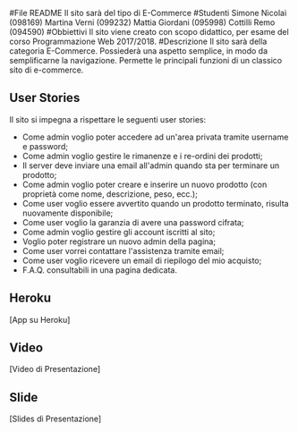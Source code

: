 #File README
Il sito sarà del tipo di E-Commerce
#Studenti
Simone Nicolai (098169)
Martina Verni (099232)
Mattia Giordani (095998)
Cottilli Remo (094590)
#Obbiettivi
Il sito viene creato con scopo didattico, per esame del corso Programmazione Web 2017/2018.
#Descrizione
Il sito sarà della categoria E-Commerce. Possiederà una aspetto semplice, in modo da semplificarne la navigazione. Permette le principali funzioni di un classico sito di e-commerce.
## User Stories
Il sito si impegna a rispettare le seguenti user stories:
* Come admin voglio poter accedere ad un'area privata tramite username e password;
* Come admin voglio gestire le rimanenze e i re-ordini dei prodotti;
* Il server deve inviare una email all'admin quando sta per terminare un prodotto;
* Come admin voglio poter creare e inserire un nuovo prodotto (con proprietà come nome, descrizione, peso, ecc.);
* Come user voglio essere avvertito quando un prodotto terminato, risulta nuovamente disponibile;
* Come user voglio la garanzia di avere una password cifrata;
* Come admin voglio gestire gli account iscritti al sito;
* Voglio poter registrare un nuovo admin della pagina;
* Come user vorrei contattare l'assistenza tramite email;
* Come user voglio ricevere un email di riepilogo del mio acquisto;
* F.A.Q. consultabili in una pagina dedicata.

## Heroku
[App su Heroku]

## Video
[Video di Presentazione]

## Slide 
[Slides di Presentazione]